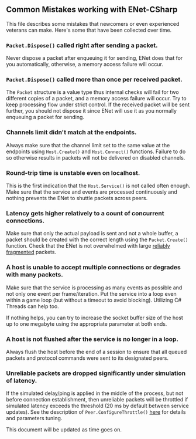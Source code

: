 ## Common Mistakes working with ENet-CSharp

This file describes some mistakes that newcomers or even experienced veterans can make. Here's some that have been collected over time.

### `Packet.Dispose()` called right after sending a packet.

Never dispose a packet after enqueuing it for sending, ENet does that for you automatically, otherwise, a memory access failure will occur.

### `Packet.Dispose()` called more than once per received packet.

The `Packet` structure is a value type thus internal checks will fail for two different copies of a packet, and a memory access failure will occur. Try to keep processing flow under strict control. If the received packet will be sent further, you should not dispose it since ENet will use it as you normally enqueuing a packet for sending.

### Channels limit didn't match at the endpoints.

Always make sure that the channel limit set to the same value at the endpoints using `Host.Create()` and `Host.Connect()` functions. Failure to do so otherwise results in packets will not be delivered on disabled channels.

### Round-trip time is unstable even on localhost.

This is the first indication that the `Host.Service()` is not called often enough. Make sure that the service and events are processed continuously and nothing prevents the ENet to shuttle packets across peers.

### Latency gets higher relatively to a count of concurrent connections.

Make sure that only the actual payload is sent and not a whole buffer, a packet should be created with the correct length using the `Packet.Create()` function. Check that the ENet is not overwhelmed with large [reliably fragmented](https://github.com/SoftwareGuy/ENet-CSharp/DOCUMENTATION.md#packetflags) packets.

### A host is unable to accept multiple connections or degrades with many packets.

Make sure that the service is processing as many events as possible and not only one event per frame/iteration. Put the service into a loop even within a game loop (but without a timeout to avoid blocking). Utilizing C# Threads can help too.

If nothing helps, you can try to increase the socket buffer size of the host up to one megabyte using the appropriate parameter at both ends.

### A host is not flushed after the service is no longer in a loop.

Always flush the host before the end of a session to ensure that all queued packets and protocol commands were sent to its designated peers.

### Unreliable packets are dropped significantly under simulation of latency.

If the simulated delay/ping is applied in the middle of the process, but not before connection establishment, then unreliable packets will be throttled if simulated latency exceeds the threshold (20 ms by default between service updates). See the description of `Peer.ConfigureThrottle()` [here](https://github.com/SoftwareGuy/ENet-CSharp/blob/master/DOCUMENTATION.md) for details and parameters tuning.

This document will be updated as time goes on.
